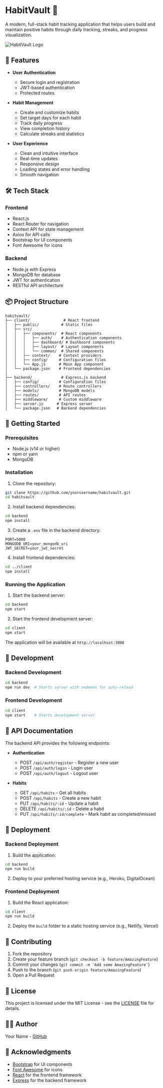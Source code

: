 # HabitVault 🚀

A modern, full-stack habit tracking application that helps users build and maintain positive habits through daily tracking, streaks, and progress visualization.

![HabitVault Logo](https://img.icons8.com/color/48/000000/checklist.png)

## 🌟 Features

- **User Authentication**
  - Secure login and registration
  - JWT-based authentication
  - Protected routes

- **Habit Management**
  - Create and customize habits
  - Set target days for each habit
  - Track daily progress
  - View completion history
  - Calculate streaks and statistics

- **User Experience**
  - Clean and intuitive interface
  - Real-time updates
  - Responsive design
  - Loading states and error handling
  - Smooth navigation

## 🛠 Tech Stack

### Frontend
- React.js
- React Router for navigation
- Context API for state management
- Axios for API calls
- Bootstrap for UI components
- Font Awesome for icons

### Backend
- Node.js with Express
- MongoDB for database
- JWT for authentication
- RESTful API architecture

## 📦 Project Structure

```
habitvault/
├── client/               # React frontend
│   ├── public/          # Static files
│   ├── src/            
│   │   ├── components/  # React components
│   │   │   ├── auth/    # Authentication components
│   │   │   ├── dashboard/ # Dashboard components
│   │   │   ├── layout/  # Layout components
│   │   │   └── common/  # Shared components
│   │   ├── context/    # Context providers
│   │   ├── config/     # Configuration files
│   │   └── App.js      # Main App component
│   └── package.json    # Frontend dependencies
│
├── backend/             # Express.js backend
│   ├── config/         # Configuration files
│   ├── controllers/    # Route controllers
│   ├── models/         # MongoDB models
│   ├── routes/         # API routes
│   ├── middleware/     # Custom middleware
│   ├── server.js      # Express server
│   └── package.json   # Backend dependencies
```

## 🚀 Getting Started

### Prerequisites
- Node.js (v14 or higher)
- npm or yarn
- MongoDB

### Installation

1. Clone the repository:
```bash
git clone https://github.com/yourusername/habitvault.git
cd habitvault
```

2. Install backend dependencies:
```bash
cd backend
npm install
```

3. Create a `.env` file in the backend directory:
```env
PORT=5000
MONGODB_URI=your_mongodb_uri
JWT_SECRET=your_jwt_secret
```

4. Install frontend dependencies:
```bash
cd ../client
npm install
```

### Running the Application

1. Start the backend server:
```bash
cd backend
npm start
```

2. Start the frontend development server:
```bash
cd client
npm start
```

The application will be available at `http://localhost:3000`

## 🔧 Development

### Backend Development
```bash
cd backend
npm run dev  # Starts server with nodemon for auto-reload
```

### Frontend Development
```bash
cd client
npm start    # Starts development server
```

## 📝 API Documentation

The backend API provides the following endpoints:

- **Authentication**
  - POST `/api/auth/register` - Register a new user
  - POST `/api/auth/login` - Login user
  - POST `/api/auth/logout` - Logout user

- **Habits**
  - GET `/api/habits` - Get all habits
  - POST `/api/habits` - Create a new habit
  - PUT `/api/habits/:id` - Update a habit
  - DELETE `/api/habits/:id` - Delete a habit
  - PUT `/api/habits/:id/complete` - Mark habit as completed/missed

## 🚀 Deployment

### Backend Deployment
1. Build the application:
```bash
cd backend
npm run build
```

2. Deploy to your preferred hosting service (e.g., Heroku, DigitalOcean)

### Frontend Deployment
1. Build the React application:
```bash
cd client
npm run build
```

2. Deploy the `build` folder to a static hosting service (e.g., Netlify, Vercel)

## 🤝 Contributing

1. Fork the repository
2. Create your feature branch (`git checkout -b feature/AmazingFeature`)
3. Commit your changes (`git commit -m 'Add some AmazingFeature'`)
4. Push to the branch (`git push origin feature/AmazingFeature`)
5. Open a Pull Request

## 📄 License

This project is licensed under the MIT License - see the [LICENSE](LICENSE) file for details.

## 👨‍💻 Author

Your Name - [GitHub](https://github.com/yourusername)

## 🙏 Acknowledgments

- [Bootstrap](https://getbootstrap.com/) for UI components
- [Font Awesome](https://fontawesome.com/) for icons
- [React](https://reactjs.org/) for the frontend framework
- [Express](https://expressjs.com/) for the backend framework 
